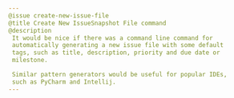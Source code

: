 ```yaml
---
@issue create-new-issue-file
@title Create New IssueSnapshot File command
@description
 It would be nice if there was a command line command for
 automatically generating a new issue file with some default
 tags, such as title, description, priority and due date or
 milestone.

 Similar pattern generators would be useful for popular IDEs,
 such as PyCharm and Intellij.
---
```

